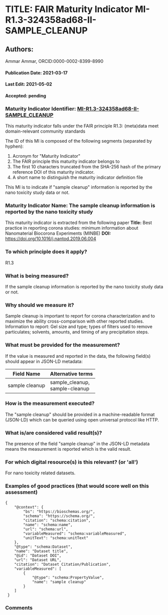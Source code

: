 # TITLE: FAIR Maturity Indicator MI-R1.3-324358ad68-II-SAMPLE_CLEANUP

## Authors: 
Ammar Ammar, ORCID:0000-0002-8399-8990

#### Publication Date: 2021-03-17
#### Last Edit: 2021-05-02
#### Accepted: pending

### Maturity Indicator Identifier: [MI-R1.3-324358ad68-II-SAMPLE_CLEANUP](https://w3id.org/fair/maturity_indicator/terms/Gen2/MI-R1.3-324358ad68-II-SAMPLE_CLEANUP)

This maturity indicator falls under the FAIR principle R1.3:
(meta)data meet domain-relevant community standards

The ID of this MI is composed of the following segments (separated by hyphen):
1. Acronym for "Maturity Indicator"
1. The FAIR principle this maturity indicator belongs to
1. The first 10 characters truncated from the SHA-256 hash of the primary reference DOI of this maturity indicator.
1. A short name to distinguish the maturity indicator definition file

This MI is to indicate if "sample cleanup" information is reported by the nano toxicity study data or not.

### Maturity Indicator Name:  The sample cleanup information is reported by the nano toxicity study

This maturity indicator is extracted from the following paper 
**Title:** Best practice in reporting corona studies: minimum information about Nanomaterial Biocorona Experiments (MINBE)
**DOI:** https://doi.org/10.1016/j.nantod.2019.06.004

### To which principle does it apply?  
R1.3

### What is being measured?
If the sample cleanup information is reported by the nano toxicity study data or not.

### Why should we measure it?
Sample cleanup is important to report for corona characterization and
to maximize the ability cross-comparison with other reported studies. Information to report:
Gel size and type; types of filters used to remove particulates; solvents, amounts, and timing of any precipitation steps.

### What must be provided for the measurement?
If the value is measured and reported in the data, the following field(s) should appear in JSON-LD metadata: 

| Field Name         | Alternative terms                  |
| ------------------ | ---------------------------------- |
| sample cleanup     | sample_cleanup,<br>sample-cleanup  |

### How is the measurement executed?
The "sample cleanup" should be provided in a machine-readable format (JSON-LD) which can be queried using open universal protocol like HTTP.

### What is/are considered valid result(s)?
The presence of the field "sample cleanup" in the JSON-LD metadata means the measurement is reported which is the valid result.

### For which digital resource(s) is this relevant? (or 'all')
For nano toxicity related datasets.  

### Examples of good practices (that would score well on this assessment)
```{json}
{
 	"@context": {
 		"bs": "https://bioschemas.org/",
 		"schema": "https://schema.org/",
 		"citation": "schema:citation",
 		"name": "schema:name",
 		"url": "schema:url",
 		"variableMeasured": "schema:variableMeasured",
 		"unitText": "schema:unitText"
 	},
 	"@type": "schema:Dataset",
 	"name": "Dataset title",
 	"@id": "Dataset DOI",
 	"url": "Dataset URL",
 	"citation": "Dataset Citation/Publication",
 	"variableMeasured": [
 		{
 			"@type": "schema:PropertyValue",
 			"name": "sample cleanup"
 		}
 	]
 }
```

### Comments

